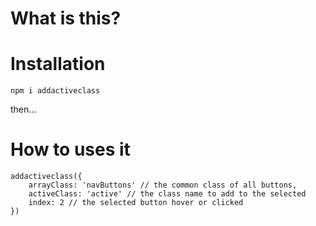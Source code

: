 # What is this?


# Installation

`npm i addactiveclass`

then...

# How to uses it

```
addactiveclass({
    arrayClass: 'navButtons' // the common class of all buttons,
    activeClass: 'active' // the class name to add to the selected
    index: 2 // the selected button hover or clicked
})
```